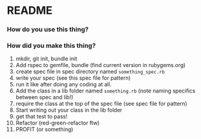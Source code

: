 # README

### How do you use this thing?



### How did you make this thing?

1. mkdir, git init, bundle init
1. Add rspec to gemfile, bundle (find current version in rubygems.org)
1. create spec file in spec directory named `something_spec.rb`
1. write your spec (see this spec file for pattern)
1. run it like after doing any coding at all.
1. Add the class in a lib folder named `something.rb` (note naming specifics between spec and lib!)
1. require the class at the top of the spec file (see spec file for pattern)
1. Start writing out your class in the lib folder
1. get that test to pass!
1. Refactor (red-green-refactor ftw)
1. PROFIT (or something)
